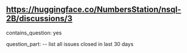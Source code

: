 ## https://huggingface.co/NumbersStation/nsql-2B/discussions/3

contains_question: yes

question_part: -- list all issues closed in last 30 days